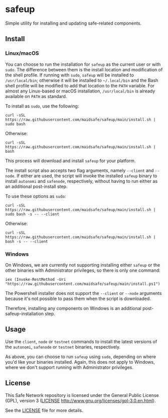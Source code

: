 # safeup

Simple utility for installing and updating safe-related components.

## Install

### Linux/macOS

You can choose to run the installation for `safeup` as the current user or with `sudo`. The difference between them is the install location and modification of the shell profile. If running with `sudo`, `safeup` will be installed to `/usr/local/bin`; otherwise it will be installed to `~/.local/bin` and the Bash shell profile will be modified to add that location to the `PATH` variable. For almost any Linux-based or macOS installation, `/usr/local/bin` is already available on `PATH` as standard.

To install as `sudo`, use the following:
```
curl -sSL https://raw.githubusercontent.com/maidsafe/safeup/main/install.sh | sudo bash
```

Otherwise:
```
curl -sSL https://raw.githubusercontent.com/maidsafe/safeup/main/install.sh | bash
```

This process will download and install `safeup` for your platform.

The install script also accepts two flag arguments, namely `--client` and `--node`. If either are used, the script will invoke the installed `safeup` binary to install `autonomi` and `safenode`, respectively, without having to run either as an additional post-install step.

To use these options as `sudo`:
```
curl -sSL https://raw.githubusercontent.com/maidsafe/safeup/main/install.sh | sudo bash -s -- --client
```

Otherwise:
```
curl -sSL https://raw.githubusercontent.com/maidsafe/safeup/main/install.sh | bash -s -- --client
```

### Windows

On Windows, we are currently not supporting installing either `safeup` or the other binaries with Administrator privileges, so there is only one command:
```
iex (Invoke-RestMethod -Uri "https://raw.githubusercontent.com/maidsafe/safeup/main/install.ps1")
```

The Powershell installer does not support the `--client` or `--node` arguments because it's not possible to pass them when the script is downloaded.

Therefore, installing any components on Windows is an additional post-safeup-installation step.

## Usage

Use the `client`, `node` or `testnet` commands to install the latest versions of the `autonomi`, `safenode` or `testnet` binaries, respectively. 

As above, you can choose to run `safeup` using `sudo`, depending on where you'd like your binaries installed. Again, this does not apply to Windows, where we don't support running with Administrator privileges.

## License

This Safe Network repository is licensed under the General Public License (GPL), version 3 ([LICENSE](LICENSE) http://www.gnu.org/licenses/gpl-3.0.en.html).

See the [LICENSE](LICENSE) file for more details.

